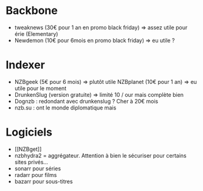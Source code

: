 # Backbone

- tweaknews (30€ pour 1 an en promo black friday) =\> assez utile pour érie
(Elementary) 
- Newdemon (10€ pour 6mois en promo black friday) =\> eu
utile ?

# Indexer

- NZBgeek (5€ pour 6 mois) =\> plutôt utile NZBplanet (10€ pour 1 an) =\>
eu utile pour le moment 
- DrunkenSlug (version gratuite) =\> limité 10 / our mais complète bien 
- Dognzb : redondant avec drunkenslug ? Cher à 20€ mois 
- nzb.su : ont le monde diplomatique mais

# Logiciels
- [[NZBget]]
- nzbhydra2  = aggrégateur. Attention à bien le sécuriser pour certains sites privés...
- sonarr pour séries
- radarr pour films
- bazarr pour sous-titres
